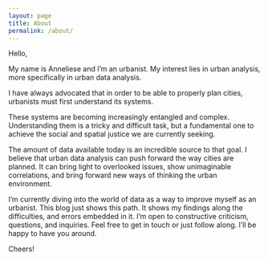 ```yaml
---
layout: page
title: About
permalink: /about/
---
```


Hello,

My name is Anneliese and I’m an urbanist. My interest lies in urban analysis, more specifically in urban data analysis.

I have always advocated that in order to be able to properly plan cities, urbanists must first understand its systems.

These systems are becoming increasingly entangled and complex. Understanding them is a tricky and difficult task, but a fundamental one to achieve the social and spatial justice we are currently seeking.

The amount of data available today is an incredible source to that goal. I believe that urban data analysis can push forward the way cities are planned. It can bring light to overlooked issues, show unimaginable correlations, and bring forward new ways of thinking the urban environment.

I’m currently diving into the world of data as a way to improve myself as an urbanist. This blog just shows this path. It shows my findings along the difficulties, and errors embedded in it. I’m open to constructive criticism, questions, and inquiries. Feel free to get in touch or just follow along. I’ll be happy to have you around.

Cheers!
